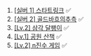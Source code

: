 1. [[실버 1] 스타트링크](https://www.acmicpc.net/problem/5014) ✅
2. [[실버 2] 골드바흐의추측](https://www.acmicpc.net/problem/9020) ✅
3. [[Lv.2] 삼각 달팽이](https://school.programmers.co.kr/learn/courses/30/lessons/68645) ✅
4. [[Lv.1] 공원 산책](https://school.programmers.co.kr/learn/courses/30/lessons/172928) ✅
5. [[Lv.2] n진수 게임](https://school.programmers.co.kr/learn/courses/30/lessons/17687) ✅
